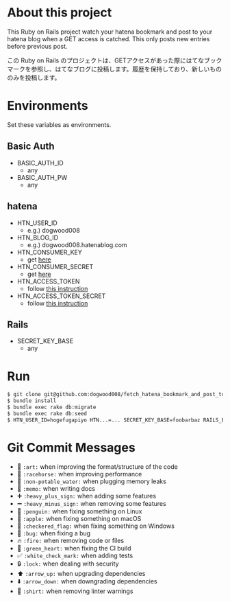 # About this project

This Ruby on Rails project watch your hatena bookmark and post to your hatena blog when a GET access is catched. This only posts new entries before previous post.

この Ruby on Rails のプロジェクトは、GETアクセスがあった際にはてなブックマークを参照し、はてなブログに投稿します。履歴を保持しており、新しいもののみを投稿します。

# Environments

Set these variables as environments.

## Basic Auth

- BASIC_AUTH_ID
  - any
- BASIC_AUTH_PW
  - any

## hatena

- HTN_USER_ID
  - e.g.) dogwood008
- HTN_BLOG_ID
  - e.g.) dogwood008.hatenablog.com
- HTN_CONSUMER_KEY
  - get [here](http://developer.hatena.ne.jp/)
- HTN_CONSUMER_SECRET
  - get [here](http://developer.hatena.ne.jp/)
- HTN_ACCESS_TOKEN
  - follow [this instruction](https://github.com/kymmt90/hatenablog#2-get-your-access-token-and-access-token-secret)
- HTN_ACCESS_TOKEN_SECRET
  - follow [this instruction](https://github.com/kymmt90/hatenablog#2-get-your-access-token-and-access-token-secret)

## Rails

- SECRET_KEY_BASE
  - any

# Run

```bash
$ git clone git@github.com:dogwood008/fetch_hatena_bookmark_and_post_to_hatena_blog.git
$ bundle install
$ bundle exec rake db:migrate
$ bundle exec rake db:seed
$ HTN_USER_ID=hogefugapiyo HTN...=... SECRET_KEY_BASE=foobarbaz RAILS_ENV=production bundle exec rails s -b 0.0.0.0
```

# Git Commit Messages

- 🎨  `:art:` when improving the format/structure of the code
- 🐎  `:racehorse:` when improving performance
- 🚱  `:non-potable_water:` when plugging memory leaks
- 📝  `:memo:` when writing docs
- ➕  `:heavy_plus_sign:` when adding some features
- ➖  `:heavy_minus_sign:` when removing some features
- 🐧  `:penguin:` when fixing something on Linux
- 🍎  `:apple:` when fixing something on macOS
- 🏁  `:checkered_flag:` when fixing something on Windows
- 🐛  `:bug:` when fixing a bug
- 🔥  `:fire:` when removing code or files
- 💚  `:green_heart:` when fixing the CI build
- ✅  `:white_check_mark:` when adding tests
- 🔒  `:lock:` when dealing with security
- ⬆️  `:arrow_up:` when upgrading dependencies
- ⬇️  `:arrow_down:` when downgrading dependencies
- 👕  `:shirt:` when removing linter warnings
